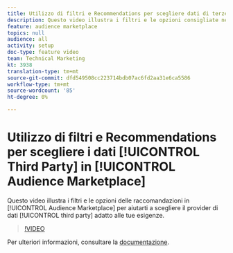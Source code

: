```yaml
---
title: Utilizzo di filtri e Recommendations per scegliere dati di terze parti in  Audience Marketplace
description: Questo video illustra i filtri e le opzioni consigliate nel Audience Marketplace  per consentirvi di scegliere il fornitore di dati di terze parti adatto alle vostre esigenze.
feature: audience marketplace
topics: null
audience: all
activity: setup
doc-type: feature video
team: Technical Marketing
kt: 3938
translation-type: tm+mt
source-git-commit: dfd549508cc223714bdb07ac6fd2aa31e6ca5586
workflow-type: tm+mt
source-wordcount: '85'
ht-degree: 0%

---
```



# Utilizzo di filtri e Recommendations per scegliere i dati [!UICONTROL Third Party] in [!UICONTROL Audience Marketplace]

Questo video illustra i filtri e le opzioni delle raccomandazioni in [!UICONTROL Audience Marketplace] per aiutarti a scegliere il provider di dati [!UICONTROL third party] adatto alle tue esigenze.

>[!VIDEO](https://video.tv.adobe.com/v/29370/?quality=12)

Per ulteriori informazioni, consultare la [documentazione](https://docs.adobe.com/content/help/en/audience-manager/user-guide/features/audience-marketplace/audience-marketplace-for-data-buyers/marketplace-data-buyers.html).

